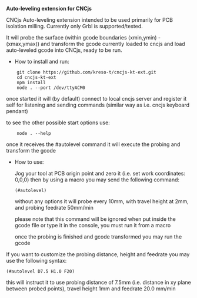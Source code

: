 **Auto-leveling extension for CNCjs**

CNCjs Auto-leveling extension intended to be used primarily for PCB isolation milling. Currently only Grbl is supported/tested.

It will probe the surface (within gcode boundaries (xmin,ymin) - (xmax,ymax)) and transform the gcode currently loaded to cncjs and load auto-leveled gcode into CNCjs, ready to be run.

* How to install and run:
```
    git clone https://github.com/kreso-t/cncjs-kt-ext.git
    cd cncjs-kt-ext
    npm install
    node . --port /dev/ttyACM0
```

once started it will (by default) connect to local cncjs server and register it self for listening and sending commands (similar way as i.e. cncjs keyboard pendant)

to see the other possible start options use:
```
    node . --help
```

once it receives the #autolevel command it will execute the probing and transform the gcode

* How to use:
    
    Jog your tool at PCB origin point and zero it (i.e. set work coordinates: 0,0,0)
    then by using a macro you may send the following command:
    ```
    (#autolevel)
    ```
    without any options it will probe every 10mm, with travel height at 2mm, and probing feedrate 50mm/min
    
    please note that this command will be ignored when put inside the gcode file or type it in the console, you must run it from a macro 

    once the probing is finished and gcode transformed you may run the gcode

If you want to customize the probing distance, height and feedrate you may use the following syntax:
```
(#autolevel D7.5 H1.0 F20)
```
this will instruct it to use probing distance of 7.5mm (i.e. distance in xy plane between probed points), travel height 1mm and feedrate 20.0 mm/min


